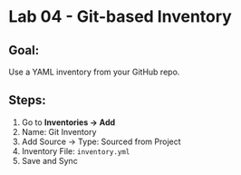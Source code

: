 # Lab 04 - Git-based Inventory

## Goal:
Use a YAML inventory from your GitHub repo.

## Steps:
1. Go to **Inventories → Add**
2. Name: Git Inventory
3. Add Source → Type: Sourced from Project
4. Inventory File: `inventory.yml`
5. Save and Sync
